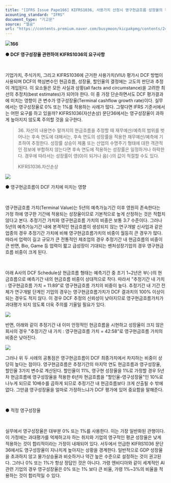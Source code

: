 ```yaml
---
title: "[IFRS Issue Pape166] KIFRS1036, 사용가치 산정시 영구현금흐름 성장율의 적용"
acounting_standard: "IFRS"
document_type: "기고문"
source: "엘곰"
url: "https://contents.premium.naver.com/busymoon/kicpakpmg/contents/240723112501677is"
---
```

![](https://n2.news.naver.com/l.gif?type=content)**166**

**● DCF 영구성장율 관련하여 KIFRS1036의 요구사항**

**​**

기업가치, 주식가치, 그리고 KIFRS1036에 근거한 사용가치(VIU) 평가시 DCF 방법이 사용되며 DCF의 핵심변수인 현금흐름, 성장율, 할인율의 결정에는 고도의 판단과 추정이 개입된다. 이 요소들은 모든 사실과 상황(all facts and circumstance)을 고려한 최선의 추정치(best estimates)가 되어야 한다. 이 중 가장 단순하면서도 DCF 평가결과에 미치는 영향이 큰 변수가 영구성장율(Terminal cashflow growth rate)이다. 실무에서는 영구성장율로 0% 또는 1%를 적용하는 사례가 많다. 그렇다면 IFRS 기준서에서는 어떤 요구를 하고 있을까? KIFRS1036(자산손상) 문단36에서는 영구성장율이 과하게 높아지지 않도록 주의할 것을 요구한다.

> 36\. 자산의 내용연수 말까지의 현금흐름을 추정할 때 재무예산/예측의 범위를 벗어나는 후속 연도에 대해서는, 후속 연도의 성장률을 적용한 재무예산/예측에 기초하여 추정한다. 성장률 상승이 제품 또는 산업의 수명주기 형태에 대한 객관적인 정보에 부합하지 않는다면 후속 연도에 적용하는 성장률은 일정하거나 하락한다. 경우에 따라서는 성장률이 영(0)이 되거나 음(-)의 값이 적절할 수도 있다.
> 
> KIFRS1036.자산손상

![](https://scs-phinf.pstatic.net/MjAyNDA3MjNfMjQ2/MDAxNzIxNzAxODg4NjYz.86pZyNTkDbBxL-HSLxDqNuEKOfKiBNkjYJ9hYH_uVZYg.C22EZVGhhab5vjQQL50LObDVn_x2u-LVp1-Ei6Fck_wg.PNG/image.png?type=w800)

● 영구현금흐름이 DCF 가치에 미치는 영향

​

영구현금흐름 가치(Terminal Value)는 5년의 예측가능기간 이후 영원히 존속한다는 가정 하에 영구한 기간에 적용되는 성장율이므로 기본적으로 높게 산정하는 것은 적합치 않다고 본다. 추정기간 가치와 영구현금흐름 가치의 비중은 보통 3:7 수준이다. 그러나 5년의 예측가능기간 내에 본격적인 현금흐름이 생성되지 않는 연구개발 신사업과 같은 업종의 경우 추정기간 가치에 비해 영구현금흐름가치의 비중이 월등히 큰 경우가 많다. 따라서 업력이 길고 규모가 큰 전통적인 제조업의 경우 추정기간 내 현금흐름의 비중이 큰 반면, Bio, Game 등 업력이 짧고 급성장이 기대되는 벤처성장기업의 경우 영구현금흐름 비중이 크게 된다.

​

아래 A사의 DCF Schedule상 현금흐름 형태는 예측기간 중 초기 1~2년은 부(-)의 현금흐름으로 예측기간 내의 현금흐름 비중이 상대적으로 작다. 따라서 "추정기간 내 가치 : 영구현금흐름 가치 = 11:89"로 영구현금흐름 가치의 비중이 높다. 추정기간 내 기간 전체가 연구개발 단계인 기업의 경우는 영구현금흐름가치가 DCF 결과치의 100% 이상이 되는 경우도 적지 않다. 이 경우 DCF 추정의 신뢰성이 낮아지므로 영구현금흐름가치가 과대평가 되지 않도록 더욱 주의를 기울일 필요가 있다.

![](https://scs-phinf.pstatic.net/MjAyNDA3MjNfMTcg/MDAxNzIxNjk5OTA5MjEw.NqNpxyNjYLP1AE1ZJvhnmW1_bITMELtV1LDZameFL3gg.2qX65CWxyCXeZ_38iDbluKVsXA083jamqJJ7VCQkUAkg.PNG/image.png?type=w800)

반면, 아래와 같이 추정기간 내 이미 안정적인 현금흐름을 시현하고 성장율이 크지 않은 회사의 경우 "추정기간 내 가치 : 영구현금흐름 가치 = 42:58"로 영구현금흐름 가치의 비중은 낮아진다.

![](https://scs-phinf.pstatic.net/MjAyNDA3MjNfMTUw/MDAxNzIxNzAwMTk5MDMy.UFpL3B4q817upx9nvDULaofKAFpaYChwghkR65bS0msg.jTGotJByo9revRZdf2ayF4mfhu6AdBI1wnC4yV_U38Eg.PNG/image.png?type=w800)

그러나 위 두 사례의 공통점은 영구현금흐름이 DCF 최종가치에서 차지하는 비중이 상당히 높다는 점이다. 영구현금흐름은 추정기간의 마지막 연도 현금흐름과 영구성장율, 할인율 3가지 변수로 계산된다. 할인율이 11%, 영구현 성장율을 1%로 가정할 경우 5년차 현금흐름에 영구성장율을 적용한 6년차 현금흐름을 "할인율-영구성장율"인 10%로 나누게 되므로 10배수를 곱하게 되므로 추정기간 내 현금흐름보다 크게 산출될 수 밖에 없다. 그만큼 영구성장율을 얼마로 가정하느냐가 DCF 평가에 있어 중요함을 말해준다.

​

● 적정 영구성장율

​

실무에서 영구성장율은 대부분 0% 또는 1%를 사용한다. 이는 가장 일반화된 관행이다. 이 가정에는 과대평가를 억제하고자 하는 취지와 기업의 영구적인 평균 성장율은 낮게 적용하는 것이 합리적이라는 가정이 내재되어 있다. 서두에서 언급한 KIFRS1036 문단36에서도 영구성장율이 지나치게 높아지는 상황을 경계한다. 일반적으로 GDP 성장율을 초과하지 않고 물가상승율과 비슷하거나 약간 높은 수준으로 설정하는 것이 권고된다. 그러나 0% 또는 1%가 항상 정답인 것은 아니다. 가령 엔비디아와 같이 세계적인 AI 관련 기업의 경우 영구성장율은 0% 또는 1% 보다 큰 비율, 가령 1%~3%의 비율을 적용하는 것이 합리적일 수 있다.

​

​